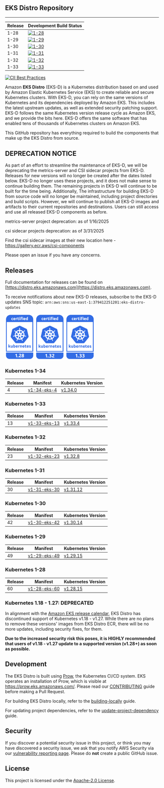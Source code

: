## EKS Distro Repository
---

| Release | Development Build Status                                                                                                                  |
|---------|-------------------------------------------------------------------------------------------------------------------------------------------|
| 1-28    | [![1-28](https://prow.eks.amazonaws.com/badge.svg?jobs=build-1-28-postsubmit)](https://prow.eks.amazonaws.com/?job=build-1-28-postsubmit) |
| 1-29    | [![1-29](https://prow.eks.amazonaws.com/badge.svg?jobs=build-1-29-postsubmit)](https://prow.eks.amazonaws.com/?job=build-1-29-postsubmit) |
| 1-30    | [![1-30](https://prow.eks.amazonaws.com/badge.svg?jobs=build-1-30-postsubmit)](https://prow.eks.amazonaws.com/?job=build-1-30-postsubmit) |
| 1-31    | [![1-31](https://prow.eks.amazonaws.com/badge.svg?jobs=build-1-31-postsubmit)](https://prow.eks.amazonaws.com/?job=build-1-31-postsubmit) |
| 1-32    | [![1-32](https://prow.eks.amazonaws.com/badge.svg?jobs=build-1-32-postsubmit)](https://prow.eks.amazonaws.com/?job=build-1-32-postsubmit) |
| 1-33    | [![1-33](https://prow.eks.amazonaws.com/badge.svg?jobs=build-1-33-postsubmit)](https://prow.eks.amazonaws.com/?job=build-1-33-postsubmit) |

[![CII Best Practices](https://bestpractices.coreinfrastructure.org/projects/6111/badge)](https://bestpractices.coreinfrastructure.org/projects/6111)

Amazon **EKS Distro** (EKS-D) is a Kubernetes distribution based on and used by
Amazon Elastic Kubernetes Service (EKS) to create reliable and secure Kubernetes
clusters. With EKS-D, you can rely on the same versions of Kubernetes and its
dependencies deployed by Amazon EKS. This includes the latest upstream updates,
as well as extended security patching support. EKS-D follows the same Kubernetes
version release cycle as Amazon EKS, and we provide the bits here. EKS-D offers
the same software that has enabled tens of thousands of Kubernetes clusters on
Amazon EKS.

This GitHub repository has everything required to build the components that make
up the EKS Distro from source.

## DEPRECATION NOTICE
As part of an effort to streamline the maintenance of EKS-D, we will be deprecating 
the metrics-server and CSI sidecar projects from EKS-D. Releases for new versions will 
no longer be created after the dates listed below. EKS-D no longer uses these projects, 
and it does not make sense to continue building them. The remaining projects in EKS-D 
will continue to be built for the time being. Additionally, The infrastructure for 
building EKS-D from source code will no longer be maintained, including project 
directories and build scripts. However, we will continue to publish all EKS-D images 
and artifacts to their current repositories and destinations. Users can still access 
and use all released EKS-D components as before.

metrics-server project deprecation: as of 1/16/2025

csi sidecar projects deprecation: as of 3/31/2025

Find the csi sidecar images at their new location here - https://gallery.ecr.aws/csi-components

Please open an issue if you have any concerns.

## Releases

Full documentation for releases can be found on [https://distro.eks.amazonaws.com](https://distro.eks.amazonaws.com).

To receive notifications about new EKS-D releases, subscribe to the EKS-D updates SNS topic:
`arn:aws:sns:us-east-1:379412251201:eks-distro-updates`

[<img src="docs/contents/certified-kubernetes-1.28-color.svg" height=150>](https://github.com/cncf/k8s-conformance/pull/2847)
[<img src="docs/contents/certified-kubernetes-1.32-color.svg" height=150>](https://github.com/cncf/k8s-conformance/pull/3598)
[<img src="docs/contents/certified-kubernetes-1.33-color.svg" height=150>](https://github.com/cncf/k8s-conformance/pull/3774)
<!--
Source: https://github.com/cncf/artwork/tree/master/projects/kubernetes/certified-kubernetes
-->
### Kubernetes 1-34

| Release | Manifest | Kubernetes Version |
| -- | --- | --- |
| 4 | [v1-34-eks-4](https://distro.eks.amazonaws.com/kubernetes-1-34/kubernetes-1-34-eks-4.yaml) | [v1.34.0](https://github.com/kubernetes/kubernetes/release/tag/v1.34.0) |
### Kubernetes 1-33

| Release | Manifest | Kubernetes Version |
| -- | --- | --- |
| 13 | [v1-33-eks-13](https://distro.eks.amazonaws.com/kubernetes-1-33/kubernetes-1-33-eks-13.yaml) | [v1.33.4](https://github.com/kubernetes/kubernetes/release/tag/v1.33.4) |

### Kubernetes 1-32

| Release | Manifest | Kubernetes Version |
| -- | --- | --- |
| 23 | [v1-32-eks-23](https://distro.eks.amazonaws.com/kubernetes-1-32/kubernetes-1-32-eks-23.yaml) | [v1.32.8](https://github.com/kubernetes/kubernetes/release/tag/v1.32.8) |

### Kubernetes 1-31

| Release | Manifest | Kubernetes Version |
| -- | --- | --- |
| 30 | [v1-31-eks-30](https://distro.eks.amazonaws.com/kubernetes-1-31/kubernetes-1-31-eks-30.yaml) | [v1.31.12](https://github.com/kubernetes/kubernetes/release/tag/v1.31.12) |

### Kubernetes 1-30

| Release | Manifest | Kubernetes Version |
| -- | --- | --- |
| 42 | [v1-30-eks-42](https://distro.eks.amazonaws.com/kubernetes-1-30/kubernetes-1-30-eks-42.yaml) | [v1.30.14](https://github.com/kubernetes/kubernetes/release/tag/v1.30.14) |

### Kubernetes 1-29

| Release | Manifest | Kubernetes Version |
| -- | --- | --- |
| 49 | [v1-29-eks-49](https://distro.eks.amazonaws.com/kubernetes-1-29/kubernetes-1-29-eks-49.yaml) | [v1.29.15](https://github.com/kubernetes/kubernetes/release/tag/v1.29.15) |

### Kubernetes 1-28

| Release | Manifest | Kubernetes Version |
| -- | --- | --- |
| 60 | [v1-28-eks-60](https://distro.eks.amazonaws.com/kubernetes-1-28/kubernetes-1-28-eks-60.yaml) | [v1.28.15](https://github.com/kubernetes/kubernetes/release/tag/v1.28.15) |

### Kubernetes 1.18 - 1.27: DEPRECATED

In alignment with the [Amazon EKS release calendar](https://docs.aws.amazon.com/eks/latest/userguide/kubernetes-versions.html#kubernetes-release-calendar),
EKS Distro has discontinued support of Kubernetes v1.18 - v1.27. While there are
no plans to remove these versions' images from EKS Distro ECR, there will be no
more updates, including security fixes, for them.

**Due to the increased security risk this poses, it is HIGHLY recommended that
users of v1.18 - v1.27 update to a supported version (v1.28+) as soon as
possible.**

## Development

The EKS Distro is built using
[Prow](https://github.com/kubernetes/test-infra/tree/master/prow), the
Kubernetes CI/CD system. EKS operates an installation of Prow, which is visible
at https://prow.eks.amazonaws.com/. Please read our
[CONTRIBUTING](CONTRIBUTING.md) guide before making a Pull Request.

For building EKS Distro locally, refer to the
[building-locally](docs/development/building-locally.md) guide.

For updating project dependencies, refer to the
[update-project-dependency](docs/development/update-project-dependency.md) guide.

## Security

If you discover a potential security issue in this project, or think you may
have discovered a security issue, we ask that you notify AWS Security via our
[vulnerability reporting page](http://aws.amazon.com/security/vulnerability-reporting/).
Please do **not** create a public GitHub issue.

## License

This project is licensed under the [Apache-2.0 License](LICENSE).
